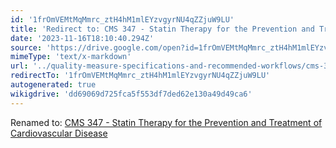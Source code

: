 ```yaml
---
id: '1frOmVEMtMqMmrc_ztH4hM1mlEYzvgyrNU4qZZjuW9LU'
title: 'Redirect to: CMS 347 - Statin Therapy for the Prevention and Treatment of Cardiovascular Disease'
date: '2023-11-16T18:10:40.294Z'
source: 'https://drive.google.com/open?id=1frOmVEMtMqMmrc_ztH4hM1mlEYzvgyrNU4qZZjuW9LU'
mimeType: 'text/x-markdown'
url: '../quality-measure-specifications-and-recommended-workflows/cms-347-statin-therapy-for-the-prevention-and-treatment-of-cardiovascular-disease.md'
redirectTo: '1frOmVEMtMqMmrc_ztH4hM1mlEYzvgyrNU4qZZjuW9LU'
autogenerated: true
wikigdrive: 'dd69069d725fca5f553df7ded62e130a49d49ca6'
---
```

Renamed to: [CMS 347 - Statin Therapy for the Prevention and Treatment of Cardiovascular Disease](../quality-measure-specifications-and-recommended-workflows/cms-347-statin-therapy-for-the-prevention-and-treatment-of-cardiovascular-disease.md)
